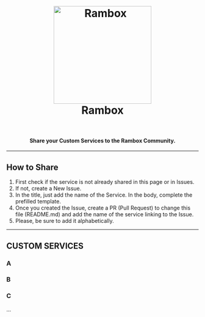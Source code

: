 <h1 align="center">
  <br>
  <a href="http://rambox.pro"><img src="https://raw.githubusercontent.com/saenzramiro/rambox/master/resources/Icon.png" width="256px" alt="Rambox"></a>
  <br>
  Rambox
  <br>
  <br>
</h1>

<h4 align="center">Share your Custom Services to the Rambox Community.</h4>

----------

## How to Share

1. First check if the service is not already shared in this page or in Issues.
2. If not, create a New Issue.
3. In the title, just add the name of the Service. In the body, complete the prefilled template.
4. Once you created the Issue, create a PR (Pull Request) to change this file (README.md) and add the name of the service linking to the Issue.
5. Please, be sure to add it alphabetically.

----------

## CUSTOM SERVICES

### A
### B
### C
...
